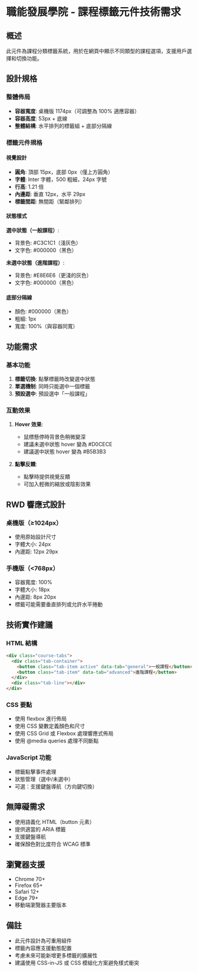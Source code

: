 # 職能發展學院 - 課程標籤元件技術需求

## 概述
此元件為課程分類標籤系統，用於在網頁中顯示不同類型的課程選項，支援用戶選擇和切換功能。

## 設計規格

### 整體佈局
- **容器寬度**: 桌機版 1174px（可調整為 100% 適應容器）
- **容器高度**: 53px + 底線
- **整體結構**: 水平排列的標籤組 + 底部分隔線

### 標籤元件規格

#### 視覺設計
- **圓角**: 頂部 15px，底部 0px（僅上方圓角）
- **字體**: Inter 字體，500 粗細，24px 字號
- **行高**: 1.21 倍
- **內邊距**: 垂直 12px，水平 29px
- **標籤間距**: 無間距（緊鄰排列）

#### 狀態樣式
**選中狀態（一般課程）**:
- 背景色: #C3C1C1（淺灰色）
- 文字色: #000000（黑色）

**未選中狀態（進階課程）**:
- 背景色: #E8E6E6（更淺的灰色）
- 文字色: #000000（黑色）

#### 底部分隔線
- 顏色: #000000（黑色）
- 粗細: 1px
- 寬度: 100%（與容器同寬）

## 功能需求

### 基本功能
1. **標籤切換**: 點擊標籤時改變選中狀態
2. **單選機制**: 同時只能選中一個標籤
3. **預設選中**: 預設選中「一般課程」

### 互動效果
1. **Hover 效果**: 
   - 鼠標懸停時背景色稍微變深
   - 建議未選中狀態 hover 變為 #D0CECE
   - 建議選中狀態 hover 變為 #B5B3B3

2. **點擊反饋**: 
   - 點擊時提供視覺反饋
   - 可加入輕微的縮放或陰影效果

## RWD 響應式設計

### 桌機版（≥1024px）
- 使用原始設計尺寸
- 字體大小: 24px
- 內邊距: 12px 29px


### 手機版（<768px）
- 容器寬度: 100%
- 字體大小: 18px
- 內邊距: 8px 20px
- 標籤可能需要垂直排列或允許水平捲動

## 技術實作建議

### HTML 結構
```html
<div class="course-tabs">
  <div class="tab-container">
    <button class="tab-item active" data-tab="general">一般課程</button>
    <button class="tab-item" data-tab="advanced">進階課程</button>
  </div>
  <div class="tab-line"></div>
</div>
```

### CSS 要點
- 使用 flexbox 進行佈局
- 使用 CSS 變數定義顏色和尺寸
- 使用 CSS Grid 或 Flexbox 處理響應式佈局
- 使用 @media queries 處理不同斷點

### JavaScript 功能
- 標籤點擊事件處理
- 狀態管理（選中/未選中）
- 可選：支援鍵盤導航（方向鍵切換）

## 無障礙需求
- 使用語義化 HTML（button 元素）
- 提供適當的 ARIA 標籤
- 支援鍵盤導航
- 確保顏色對比度符合 WCAG 標準

## 瀏覽器支援
- Chrome 70+
- Firefox 65+
- Safari 12+
- Edge 79+
- 移動端瀏覽器主要版本

## 備註
- 此元件設計為可重用組件
- 標籤內容應支援動態配置
- 考慮未來可能新增更多標籤的擴展性
- 建議使用 CSS-in-JS 或 CSS 模組化方案避免樣式衝突